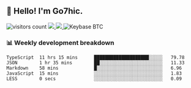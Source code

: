## 👋 Hello! I'm Go7hic.

 ![visitors count](https://visitors-by-url-pls-dont-use-this-in-your-repo.vercel.app/Go7hic-github-readme)
 <a href="https://twitter.com/Go7hic">
    <img src="https://img.shields.io/badge/-@Go7hic-1ca0f1?style=flat-square&labelColor=1ca0f1&logo=twitter&logoColor=white&link=https://twitter.com/Go7hic">
   <a/>
   <a href="mailto:gtfx0209@gmail.com">
    <img src="https://img.shields.io/badge/-gtfx0209@gmail.com-c14438?style=flat-square&logo=Gmail&logoColor=white&link=mailto:gtfx0209@gmail.com">
   <a/>
    ![Keybase BTC](https://img.shields.io/keybase/btc/Go7hic)
 <!--
🔭 I’m currently working
🌱 I’m currently learning
💬 Ask me about 
📫 How to reach me: 
⚡ Fun fact: 
-->
 <!--
![My Github Stats](https://github-readme-stats.vercel.app/api?username=Go7hic&show_icons=true&count_private=true)

-->

### 📊 Weekly development breakdown
<!--START_SECTION:waka-->
```text
TypeScript  11 hrs 15 mins      ████████████████████░░░░░   79.78 
JSON        1 hr 35 mins        ██░░░░░░░░░░░░░░░░░░░░░░░   11.33 
Markdown    58 mins             █░░░░░░░░░░░░░░░░░░░░░░░░   6.96 
JavaScript  15 mins             ░░░░░░░░░░░░░░░░░░░░░░░░░   1.83 
LESS        0 secs              ░░░░░░░░░░░░░░░░░░░░░░░░░   0.09
```
<!--END_SECTION:waka-->

